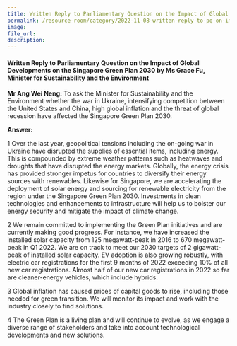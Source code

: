 ```yaml
---  
title: Written Reply to Parliamentary Question on the Impact of Global Developments on the Singapore Green Plan 2030 by Ms Grace Fu, Minister for Sustainability and the Environment
permalink: /resource-room/category/2022-11-08-written-reply-to-pq-on-impact-of-global-developments-on-the-singapore-green-plan-2030
image:  
file_url:  
description:  
---  
```

#### Written Reply to Parliamentary Question on the Impact of Global Developments on the Singapore Green Plan 2030 by Ms Grace Fu, Minister for Sustainability and the Environment

**Mr Ang Wei Neng:** To ask the Minister for Sustainability and the Environment whether the war in Ukraine, intensifying competition between the United States and China, high global inflation and the threat of global recession have affected the Singapore Green Plan 2030. 

**Answer:**

1 Over the last year, geopolitical tensions including the on-going war in Ukraine have disrupted the supplies of essential items, including energy.  This is compounded by extreme weather patterns such as heatwaves and droughts that have disrupted the energy markets.  Globally, the energy crisis has provided stronger impetus for countries to diversify their energy sources with renewables.  Likewise for Singapore, we are accelerating the deployment of solar energy and sourcing for renewable electricity from the region under the Singapore Green Plan 2030. Investments in clean technologies and enhancements to infrastructure will help us to bolster our energy security and mitigate the impact of climate change. 

2 We remain committed to implementing the Green Plan initiatives and are currently making good progress. For instance, we have increased the installed solar capacity from 125 megawatt-peak in 2016 to 670 megawatt-peak in Q1 2022.  We are on track to meet our 2030 targets of 2 gigawatt-peak of installed solar capacity.  EV adoption is also growing robustly, with electric car registrations for the first 9 months of 2022 exceeding 10% of all new car registrations. Almost half of our new car registrations in 2022 so far are cleaner-energy vehicles, which include hybrids.

3 Global inflation has caused prices of capital goods to rise, including those needed for green transition. We will monitor its impact and work with the industry closely to find solutions.  

4 The Green Plan is a living plan and will continue to evolve, as we engage a diverse range of stakeholders and take into account technological developments and new solutions.  
